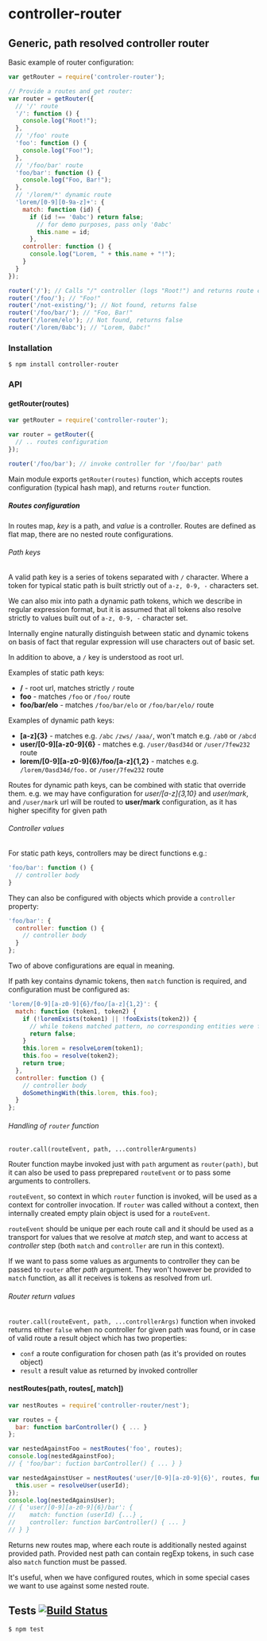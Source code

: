 # controller-router
## Generic, path resolved controller router

Basic example of router configuration:

```javascript
var getRouter = require('controler-router');

// Provide a routes and get router:
var router = getRouter({
  // '/' route
  '/': function () {
    console.log("Root!");
  },
  // '/foo' route
  'foo': function () {
    console.log("Foo!");
  },
  // '/foo/bar' route
  'foo/bar': function () {
    console.log("Foo, Bar!");
  },
  // '/lorem/*' dynamic route
  'lorem/[0-9][0-9a-z]+': {
    match: function (id) {
      if (id !== '0abc') return false;
        // for demo purposes, pass only '0abc'
        this.name = id;
      },
    controller: function () {
      console.log("Lorem, " + this.name + "!");
    }
  }
});

router('/'); // Calls "/" controller (logs "Root!") and returns route call event object
router('/foo/'); // "Foo!"
router('/not-existing/'); // Not found, returns false
router('/foo/bar/'); // "Foo, Bar!"
router('/lorem/elo'); // Not found, returns false
router('/lorem/0abc'); // "Lorem, 0abc!"
```

### Installation

	$ npm install controller-router

### API

#### getRouter(routes)

```javascript
var getRouter = require('controller-router');

var router = getRouter({
  // .. routes configuration
});

router('/foo/bar'); // invoke controller for '/foo/bar' path
```

Main module exports `getRouter(routes)` function, which accepts routes configuration (typical hash map), and returns `router` function.

##### Routes configuration

In routes map, _key_ is a path, and _value_ is a controller. Routes are defined as flat map, there are no nested route configurations.

###### Path keys

A valid path key is a series of tokens separated with `/` character. Where a token for typical static path is built strictly out of `a-z, 0-9, -` characters set.

We can also mix into path a dynamic path tokens, which we describe in regular expression format, but it is assumed that all tokens also resolve strictly to values built out of  `a-z, 0-9, -` character set.

Internally engine naturally distinguish between static and dynamic tokens on basis of fact that regular expression will use characters out of basic set.

In addition to above, a `/` key is understood as root url.

Examples of static path keys:
- __/__ - root url, matches strictly `/` route
- __foo__ - matches `/foo` or `/foo/` route
- __foo/bar/elo__ - matches `/foo/bar/elo` or `/foo/bar/elo/` route

Examples of dynamic path keys:
- __[a-z]{3}__ - matches e.g. `/abc` `/zws/` `/aaa/`, won't match e.g. `/ab0` or `/abcd`
- __user/[0-9][a-z0-9]{6}__ - matches e.g. `/user/0asd34d` or `/user/7few232` route
- __lorem/[0-9][a-z0-9]{6}/foo/[a-z]{1,2}__ - matches e.g. `/lorem/0asd34d/foo.` or `/user/7few232` route

Routes for dynamic path keys, can be combined with static that override them. e.g. we may have configuration for _user/[a-z]{3,10}_ and _user/mark_, and `/user/mark` url will be routed to __user/mark__ configuration, as it has higher specifity for given path

###### Controller values

For static path keys, controllers may be direct functions e.g.:
```javascript
'foo/bar': function () {
  // controller body
}
```

They can also be configured with objects which provide a `controller` property:
```javascript
'foo/bar': {
  controller: function () {
    // controller body
  }
};
```

Two of above configurations are equal in meaning.

If path key contains dynamic tokens, then `match` function is required, and configuration must be configured as:

```javascript
'lorem/[0-9][a-z0-9]{6}/foo/[a-z]{1,2}': {
  match: function (token1, token2) {
    if (!loremExists(token1) || !fooExists(token2)) {
      // while tokens matched pattern, no corresponding entities were found
      return false;
    }
    this.lorem = resolveLorem(token1);
    this.foo = resolve(token2);
    return true;
  },
  controller: function () {
    // controller body
    doSomethingWith(this.lorem, this.foo);
  }
};
```

###### Handling of `router` function

`router.call(routeEvent, path, ...controllerArguments)`

Router function maybe invoked just with `path` argument as `router(path)`, but it can also be used to pass preprepared `routeEvent` or to pass some arguments to controllers.

`routeEvent`, so context in which `router` function is invoked, will be used as a context for controller invocation. If `router` was called without a context, then internally created empty plain object is used for a `routeEvent`.

`routeEvent` should be unique per each route call and it should be used as a transport for values that we resolve at _match_ step, and want to access at _controller_ step (both `match` and `controller` are run in this context).

If we want to pass some values as arguments to controller they can be passed to `router` after _path_ argument. They won't however be provided to `match` function, as all it receives is tokens as resolved from url.

###### Router return values

`router.call(routeEvent, path, ...controllerArgs)` function when invoked returns either `false` when no controller for given path was found, or in case of valid route a result object which has two properties:
- `conf` a route configuration for chosen path (as it's provided on routes object)
- `result` a result value as returned by invoked controller

#### nestRoutes(path, routes[, match])

```javascript
var nestRoutes = require('controller-router/nest');

var routes = {
  bar: function barController() { ... }
};

var nestedAgainstFoo = nestRoutes('foo', routes);
console.log(nestedAgainstFoo);
// { 'foo/bar': fuction barController() { ... } }

var nestedAgainstUser = nestRoutes('user/[0-9][a-z0-9]{6}', routes, function (userId) {
  this.user = resolveUser(userId);
});
console.log(nestedAgainsUser);
// { 'user/[0-9][a-z0-9]{6}/bar': {
//    match: function (userId) {...} ,
//    controller: function barController() { ... }
// } }
```

Returns new routes map, where each route is additionally nested against provided path.
Provided nest path can contain regExp tokens, in such case also `match` function must be passed.

It's useful, when we have configured routes, which in some special cases we want to use against some nested route.

## Tests [![Build Status](https://travis-ci.org/medikoo/controller-router.svg)](https://travis-ci.org/medikoo/controller-router)

	$ npm test
